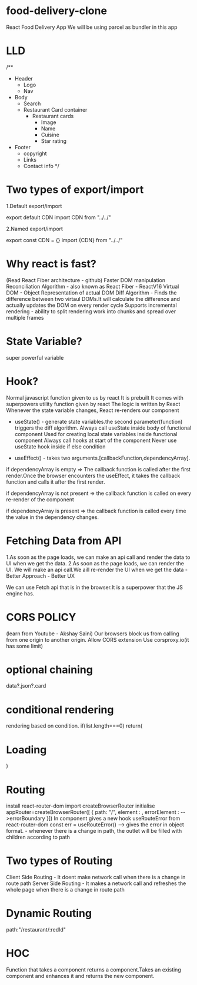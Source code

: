 # food-delivery-clone

React Food Delivery App
We will be using parcel as bundler in this app

# LLD

/\*\*

- Header
  - Logo
  - Nav
- Body
  - Search
  - Restaurant Card container
    - Restaurant cards
      - Image
      - Name
      - Cuisine
      - Star rating
- Footer
  - copyright
  - Links
  - Contact info
    \*/

# Two types of export/import

1.Default export/import

export default CDN
import CDN from "../../"

2.Named export/import

export const CDN = {}
import {CDN} from "../../"

# Why react is fast?

(Read React Fiber architecture - github)
Faster DOM manipulation
Reconciliation Algorithm - also known as React Fiber - ReactV16
Virtual DOM - Object Representation of actual DOM
Diff Algorithm - Finds the difference between two virtaul DOMs.It will calculate the difference and actually updates the DOM on every render cycle
Supports incremental rendering - ability to split rendering work into chunks and spread over multiple frames

# State Variable?

super powerful variable

# Hook?

Normal javascript function given to us by react
It is prebuilt
It comes with superpowers
utility function given by react
The logic is written by React
Whenever the state variable changes, React re-renders our component

- useState() - generate state variables.the second parameter(function) triggers the diff algorithm.
  Always call useState inside body of functional component
  Used for creating local state variables inside functional component
  Always call hooks at start of the component
  Never use useState hook inside if else condition

- useEffect() - takes two arguments.[callbackFunction,dependencyArray].

if dependencyArray is empty => The callback function is called after the first render.Once the browser encounters the useEffect, it takes the callback function and calls it after the first render.

if dependencyArray is not present => the callback function is called on every re-render of the component

if dependencyArray is present => the callback function is called every time the value in the dependency changes.

# Fetching Data from API

1.As soon as the page loads, we can make an api call and render the data to UI when we get the data.
2.As soon as the page loads, we can render the UI. We will make an api call.We aill re-render the UI when we get the data - Better Approach - Better UX

We can use Fetch api that is in the browser.It is a superpower that the JS engine has.

# CORS POLICY

(learn from Youtube - Akshay Saini)
Our browsers block us from calling from one origin to another origin.
Allow CORS extension
Use corsproxy.io(it has some limit)

# optional chaining

data?.json?.card

# conditional rendering

rendering based on condition.
if(list.length===0) return(<h1>Loading</h1>)

# Routing

install react-router-dom
import createBrowserRouter
initialise appRouter=createBrowserRouter([
{
path: "/",
element : <AppLayout/>,
errorElement : <Error/> -->errorBoundary
}])
In <Error/> component gives a new hook
useRouteError from react-router-dom
const err = useRouteError() --> gives the error in object format.
<Outlet/> - whenever there is a change in path, the outlet will be filled with children according to path

# Two types of Routing

Client Side Routing - It doent make network call when there is a change in route path
Server Side Routing - It makes a network call and refreshes the whole page when there is a change in route path

# Dynamic Routing

path:"/restaurant/:redId"

# HOC
Function that takes a component returns a component.Takes an existing component and enhances it and returns the new component.
